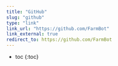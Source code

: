 ```yaml
---
title: "GitHub"
slug: "github"
type: "link"
link_url: "https://github.com/FarmBot"
link_external: true
redirect_to: https://github.com/FarmBot
---
```


* toc
{:toc}

